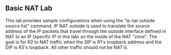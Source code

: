 ## Basic NAT Lab
This lab provides sample configurations when using the "ip nat outside source list" command. IP NAT outside is used to translate the source address of the IP packets that travel through the outside interface defined in NAT to an IP (specific IP in this lab) on the inside of the NAT "zone". The goal is for R2 to NAT traffic when the SIP is R1's loopback address and the DIP is R3's loopback. All other traffic should not be NAT'd.
